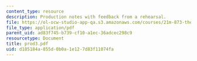 ```yaml
---
content_type: resource
description: Production notes with feedback from a rehearsal.
file: https://ol-ocw-studio-app-qa.s3.amazonaws.com/courses/21m-873-theater-arts-topics-suburbia-january-iap-2008/d185184a855d0b0a1e127d83f11074fa_prod3.pdf
file_type: application/pdf
parent_uid: ad83f745-b739-cf10-a1ec-36adcec298c9
resourcetype: Document
title: prod3.pdf
uid: d185184a-855d-0b0a-1e12-7d83f11074fa
---
```

